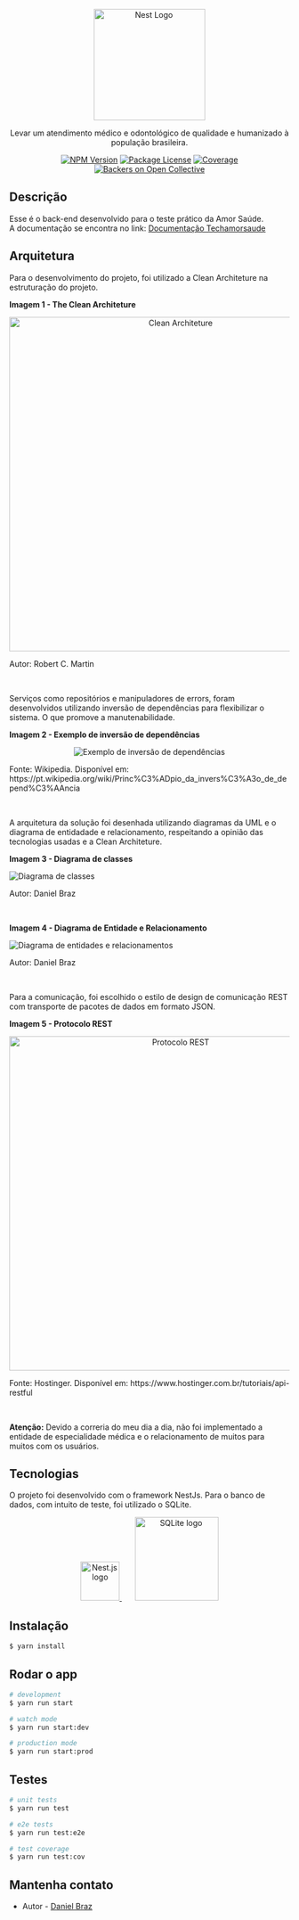 <p align="center">
  <a href="http://nestjs.com/" target="blank"><img src="https://www.amorsaude.com.br/wp-content/themes/amorsaude/assets/images/amorsaude-logo.svg" width="200" alt="Nest Logo" /></a>
</p>

  <p align="center">Levar um atendimento médico e odontológico de qualidade e humanizado à população brasileira.</p>
<p align="center">
  <a href="" target="_blank"><img src="https://img.shields.io/npm/v/@nestjs/core.svg" alt="NPM Version" /></a>
  <a href="" target="_blank"><img src="https://img.shields.io/badge/license-MIT-yellow" alt="Package License" /></a>
  <a href="" target="_blank"><img src="https://img.shields.io/badge/coverage-71%25-green5" alt="Coverage" /></a>
  <a href="" target="_blank"><img src="https://img.shields.io/badge/backers-1-red" alt="Backers on Open Collective" /></a>
</p>

## Descrição

Esse é o back-end desenvolvido para o teste prático da Amor Saúde.
</br>
A documentação se encontra no link: [Documentação Techamorsaude](https://documenter.getpostman.com/view/9868741/2s9YkgC4cN)

## Arquitetura

Para o desenvolvimento do projeto, foi utilizado a Clean Architeture na estruturação do projeto.
</br>

**Imagem 1 - The Clean Architeture**

<p align="center">
  <img src="https://miro.medium.com/v2/resize:fit:4800/format:webp/0*iU9Ks05_GTtGh6zV.jpg" width="600" alt="Clean Architeture" />
  <p>Autor: Robert C. Martin</p>
</p>
</br>

Serviços como repositórios e manipuladores de errors, foram desenvolvidos utilizando inversão de dependências para flexibilizar o sistema. O que promove a manutenabilidade.

**Imagem 2 - Exemplo de inversão de dependências**
<p align="center">
  <img src="https://upload.wikimedia.org/wikipedia/commons/8/8d/DIPLayersPattern.png" alt="Exemplo de inversão de dependências" />
  <p>Fonte: Wikipedia. Disponível em: https://pt.wikipedia.org/wiki/Princ%C3%ADpio_da_invers%C3%A3o_de_depend%C3%AAncia</p>
</p>
</br>

A arquitetura da solução foi desenhada utilizando diagramas da UML e o diagrama de entidadade e relacionamento, respeitando a opinião das tecnologias usadas e a Clean Architeture.

**Imagem 3 - Diagrama de classes**

<img src="https://amor-saude.s3.amazonaws.com/Diagrama+de+classes.jpg" alt="Diagrama de classes" />
<p>Autor: Daniel Braz</p>
<br/>

**Imagem 4 - Diagrama de Entidade e Relacionamento**

<img src="https://amor-saude.s3.amazonaws.com/Diagrama+de+entidade+e++relacionamentos.jpg" alt="Diagrama de entidades e relacionamentos" />
<p>Autor: Daniel Braz</p>
</br>

Para a comunicação, foi escolhido o estilo de design de comunicação REST com transporte de pacotes de dados em formato JSON.

**Imagem 5 - Protocolo REST**

<p align="center">
  <img src="https://www.hostinger.com.br/tutoriais/wp-content/uploads/sites/12/2022/02/Rest-API.webp" width="600" alt="Protocolo REST" />
  <p>Fonte: Hostinger. Disponível em: https://www.hostinger.com.br/tutoriais/api-restful</p>
</p>
</br>

**Atenção:** Devido a correria do meu dia a dia, não foi implementado a entidade de especialidade médica e o relacionamento de muitos para muitos com os usuários.

## Tecnologias

O projeto foi desenvolvido com o framework NestJs. Para o banco de dados, com intuito de teste, foi utilizado o SQLite.

<p align="center">
  <a href="https://nestjs.com/">
    <img src="https://camo.githubusercontent.com/5f54c0817521724a2deae8dedf0c280a589fd0aa9bffd7f19fa6254bb52e996a/68747470733a2f2f6e6573746a732e636f6d2f696d672f6c6f676f2d736d616c6c2e737667" width="70" alt="Nest.js logo">
  </a>
  &nbsp;
  &nbsp;
  &nbsp;
  <a href="https://www.sqlite.org/index.html">
    <img src="https://upload.wikimedia.org/wikipedia/commons/thumb/3/38/SQLite370.svg/1200px-SQLite370.svg.png" width="150" alt="SQLite logo">
  </a>
</p>

## Instalação

```bash
$ yarn install
```

## Rodar o app

```bash
# development
$ yarn run start

# watch mode
$ yarn run start:dev

# production mode
$ yarn run start:prod
```

## Testes

```bash
# unit tests
$ yarn run test

# e2e tests
$ yarn run test:e2e

# test coverage
$ yarn run test:cov
```

## Mantenha contato

- Autor - [Daniel Braz](https://www.linkedin.com/in/dbrazl/)
